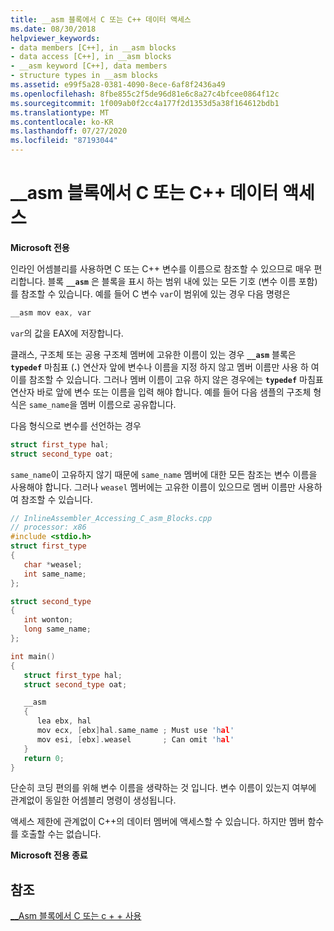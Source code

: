```yaml
---
title: __asm 블록에서 C 또는 C++ 데이터 액세스
ms.date: 08/30/2018
helpviewer_keywords:
- data members [C++], in __asm blocks
- data access [C++], in __asm blocks
- __asm keyword [C++], data members
- structure types in __asm blocks
ms.assetid: e99f5a28-0381-4090-8ece-6af8f2436a49
ms.openlocfilehash: 8fbe855c2f5de96d81e6c8a27c4bfcee0864f12c
ms.sourcegitcommit: 1f009ab0f2cc4a177f2d1353d5a38f164612bdb1
ms.translationtype: MT
ms.contentlocale: ko-KR
ms.lasthandoff: 07/27/2020
ms.locfileid: "87193044"
---
```

# <a name="accessing-c-or-c-data-in-__asm-blocks"></a>__asm 블록에서 C 또는 C++ 데이터 액세스

**Microsoft 전용**

인라인 어셈블리를 사용하면 C 또는 C++ 변수를 이름으로 참조할 수 있으므로 매우 편리합니다. 블록 **`__asm`** 은 블록을 표시 하는 범위 내에 있는 모든 기호 (변수 이름 포함)를 참조할 수 있습니다. 예를 들어 C 변수 `var`이 범위에 있는 경우 다음 명령은

```cpp
__asm mov eax, var
```

`var`의 값을 EAX에 저장합니다.

클래스, 구조체 또는 공용 구조체 멤버에 고유한 이름이 있는 경우 **`__asm`** 블록은 **`typedef`** 마침표 (**.**) 연산자 앞에 변수나 이름을 지정 하지 않고 멤버 이름만 사용 하 여이를 참조할 수 있습니다. 그러나 멤버 이름이 고유 하지 않은 경우에는 **`typedef`** 마침표 연산자 바로 앞에 변수 또는 이름을 입력 해야 합니다. 예를 들어 다음 샘플의 구조체 형식은 `same_name`을 멤버 이름으로 공유합니다.

다음 형식으로 변수를 선언하는 경우

```cpp
struct first_type hal;
struct second_type oat;
```

`same_name`이 고유하지 않기 때문에 `same_name` 멤버에 대한 모든 참조는 변수 이름을 사용해야 합니다. 그러나 `weasel` 멤버에는 고유한 이름이 있으므로 멤버 이름만 사용하여 참조할 수 있습니다.

```cpp
// InlineAssembler_Accessing_C_asm_Blocks.cpp
// processor: x86
#include <stdio.h>
struct first_type
{
   char *weasel;
   int same_name;
};

struct second_type
{
   int wonton;
   long same_name;
};

int main()
{
   struct first_type hal;
   struct second_type oat;

   __asm
   {
      lea ebx, hal
      mov ecx, [ebx]hal.same_name ; Must use 'hal'
      mov esi, [ebx].weasel       ; Can omit 'hal'
   }
   return 0;
}
```

단순히 코딩 편의를 위해 변수 이름을 생략하는 것 입니다. 변수 이름이 있는지 여부에 관계없이 동일한 어셈블리 명령이 생성됩니다.

액세스 제한에 관계없이 C++의 데이터 멤버에 액세스할 수 있습니다. 하지만 멤버 함수를 호출할 수는 없습니다.

**Microsoft 전용 종료**

## <a name="see-also"></a>참조

[__Asm 블록에서 C 또는 c + + 사용](../../assembler/inline/using-c-or-cpp-in-asm-blocks.md)<br/>

